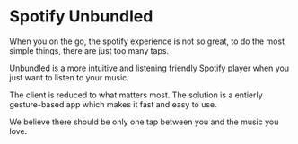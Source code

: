 Spotify Unbundled
=========

When you on the go, the spotify experience is not so great, to do the most simple things, there are just too many taps.

Unbundled is a more intuitive and listening friendly Spotify player when you just want to listen to your music.

The client is reduced to what matters most. The solution is a entierly gesture-based app which makes it fast and easy to use.

We believe there should be only one tap between you and the music you love.
